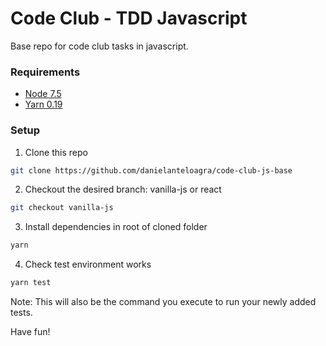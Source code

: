 # Code Club - TDD Javascript

Base repo for code club tasks in javascript.

### Requirements

- [Node 7.5](https://nodejs.org/en/)
- [Yarn 0.19](https://yarnpkg.com/en/docs/install#mac-tab)


### Setup

1. Clone this repo

```bash
git clone https://github.com/danielanteloagra/code-club-js-base
```

2. Checkout the desired branch: vanilla-js or react

```bash
git checkout vanilla-js
```


3. Install dependencies in root of cloned folder

```bash
yarn
```

4. Check test environment works

```bash
yarn test
```

Note: This will also be the command you execute to run your newly added tests.

Have fun!
